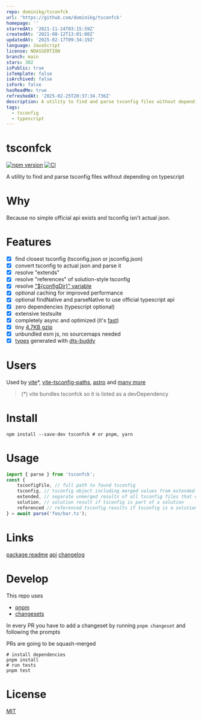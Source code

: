 ```yaml
---
repo: dominikg/tsconfck
url: 'https://github.com/dominikg/tsconfck'
homepage: ''
starredAt: '2021-11-24T03:15:59Z'
createdAt: '2021-08-12T13:01:08Z'
updatedAt: '2025-02-17T09:34:19Z'
language: JavaScript
license: NOASSERTION
branch: main
stars: 302
isPublic: true
isTemplate: false
isArchived: false
isFork: false
hasReadMe: true
refreshedAt: '2025-02-25T20:37:34.736Z'
description: A utility to find and parse tsconfig files without depending on typescript
tags:
  - tsconfig
  - typescript
---
```


# tsconfck

[![npm version](https://img.shields.io/npm/v/tsconfck)](https://www.npmjs.com/package/tsconfck)
[![CI](https://github.com/dominikg/tsconfck/actions/workflows/test.yml/badge.svg)](https://github.com/dominikg/tsconfck/actions/workflows/test.yml)

A utility to find and parse tsconfig files without depending on typescript

# Why

Because no simple official api exists and tsconfig isn't actual json.

# Features

- [x] find closest tsconfig (tsconfig.json or jsconfig.json)
- [x] convert tsconfig to actual json and parse it
- [x] resolve "extends"
- [x] resolve "references" of solution-style tsconfig
- [x] resolve ["${configDir}" variable](https://www.typescriptlang.org/docs/handbook/release-notes/typescript-5-5.html#the-configdir-template-variable-for-configuration-files)
- [x] optional caching for improved performance
- [x] optional findNative and parseNative to use official typescript api
- [x] zero dependencies (typescript optional)
- [x] extensive testsuite
- [x] completely async and optimized (it's [fast](https://github.com/dominikg/tsconfck/blob/main/docs/benchmark.md))
- [x] tiny [4.7KB gzip](https://pkg-size.dev/tsconfck@%5E3.0.0-next.0)
- [x] unbundled esm js, no sourcemaps needed
- [x] [types](./packages/tsconfck/types/index.d.ts) generated with [dts-buddy](https://github.com/Rich-Harris/dts-buddy)

# Users

Used by [vite](https://github.com/vitejs/vite)\*, [vite-tsconfig-paths](https://github.com/aleclarson/vite-tsconfig-paths), [astro](https://github.com/withastro/astro) and [many more](https://github.com/dominikg/tsconfck/network/dependents)

> (\*) vite bundles tsconfck so it is listed as a devDependency

# Install

```shell
npm install --save-dev tsconfck # or pnpm, yarn
```

# Usage

```js
import { parse } from 'tsconfck';
const {
	tsconfigFile, // full path to found tsconfig
	tsconfig, // tsconfig object including merged values from extended configs
	extended, // separate unmerged results of all tsconfig files that contributed to tsconfig
	solution, // solution result if tsconfig is part of a solution
	referenced // referenced tsconfig results if tsconfig is a solution
} = await parse('foo/bar.ts');
```

# Links

[package readme](./packages/tsconfck/README.md)
[api](./docs/api.md)
[changelog](./packages/tsconfck/CHANGELOG.md)

# Develop

This repo uses

- [pnpm](https://pnpm.io)
- [changesets](https://github.com/changesets/changesets)

In every PR you have to add a changeset by running `pnpm changeset` and following the prompts

PRs are going to be squash-merged

```shell
# install dependencies
pnpm install
# run tests
pnpm test
```

# License

[MIT](./packages/tsconfck/LICENSE)
